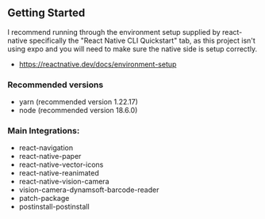 ## Getting Started

I recommend running through the environment setup supplied by react-native specifically the "React Native CLI Quickstart" tab,
as this project isn't using expo and you will need to make sure the native side is setup correctly.
- https://reactnative.dev/docs/environment-setup

### Recommended versions
- yarn (recommended version 1.22.17)
- node (recommended version 18.6.0)

### Main Integrations:
- react-navigation
- react-native-paper
- react-native-vector-icons
- react-native-reanimated
- react-native-vision-camera
- vision-camera-dynamsoft-barcode-reader
- patch-package
- postinstall-postinstall